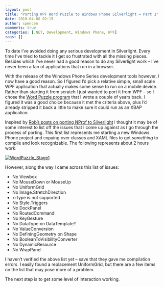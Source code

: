 ```yaml
---
layout: post
title: "Porting WPF Word Puzzle to Windows Phone Silverlight – Part 1"
date: 2010-04-08 02:15
author: spencen
comments: true
categories: [.NET, Development, Windows Phone, WPF]
tags: []
---
```



To date I’ve avoided doing any serious development in Silverlight. Every time I’ve tried to tackle it I get so frustrated with all the missing pieces. Besides which I’ve never had a good reason to do any Silverlight work – I’ve never been a fan of applications that run in a browser.
  

With the release of the Windows Phone Series development tools however, I now have a good reason. So I figured I’d pick a relative simple, small scale WPF application that actually makes some sense to run on a mobile device. Rather than starting it from scratch I just wanted to port it from WPF – so I chose the [Word Puzzle program](http://blog.spencen.com/2009/03/12/word-puzzle-v02.aspx) that I wrote a couple of years back. I figured it was a good choice because it met the criteria above, plus I’d already stripped it back a little to make sure it could run as an XBAP application.
  

Inspired by [Rob’s posts on porting NProf to Silverlight](http://devlicio.us/blogs/rob_eisenberg/archive/2010/04/06/porting-nhprof-from-wpf-to-silverlight-day-7.aspx?utm_source=feedburner&amp;utm_medium=feed&amp;utm_campaign=Feed%3A+Devlicious+%28Devlicio.us%29) I thought it may be of some interest to list off the issues that I come up against as I go through the process of porting. This first list represents me starting a new Windows Phone project and copying over classes and XAML files to get *something* to compile and look recognizable. The following represents about 2 hours work:
  

<a href="http://blog.spencen.com/images/83489-72989/WordPuzzle_Stage1_4.png">![WordPuzzle_Stage1](http://blog.spencen.com/images/83489-72989/WordPuzzle_Stage1_thumb_1.png "WordPuzzle_Stage1")</a> 
  

However, along the way I came across this list of issues:
  

*   No Viewbox
*   No MouseDown or MouseUp
*   No UniformGrid
*   No Image.StretchDirection
*   x:Type is not supported
*   No Style.Triggers
*   No DockPanel
*   No RoutedCommand
*   No KeyGesture
*   No DataType on DataTemplate?
*   No ValueConversion
*   No DefiningGeometry on Shape
*   No BooleanToVisibilityConverter
*   No DynamicResource
*   No WrapPanel  

I haven’t verified the above list yet – save that they gave me compilation errors. I easily found a replacement UniformGrid, but there are a few items on the list that may pose more of a problem.
  

The next step is to get some level of interaction working.



